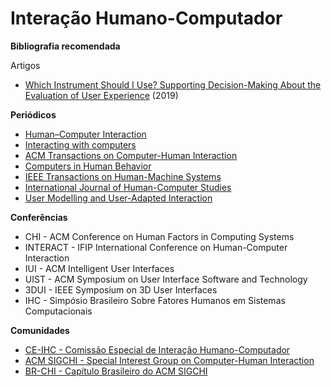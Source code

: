 # Interação Humano-Computador

**Bibliografia recomendada**

Artigos

- [Which Instrument Should I Use? Supporting Decision-Making About the Evaluation of User Experience](https://link.springer.com/chapter/10.1007/978-3-030-23535-2_4) (2019)


**Periódicos**

- [Human–Computer Interaction](https://www.tandfonline.com/toc/hhci20/current)
- [Interacting with computers](https://academic.oup.com/iwc)
- [ACM Transactions on Computer-Human Interaction](https://dl.acm.org/journal/tochi)
- [Computers in Human Behavior](https://www.journals.elsevier.com/computers-in-human-behavior)
- [IEEE Transactions on Human-Machine Systems](https://ieeexplore.ieee.org/xpl/RecentIssue.jsp?punumber=6221037)
- [International Journal of Human-Computer Studies](https://www.journals.elsevier.com/international-journal-of-human-computer-studies)
- [User Modelling and User-Adapted Interaction](http://www.springer.com/computer/hci/journal/11257)


**Conferências**

- CHI - ACM Conference on Human Factors in Computing Systems
- INTERACT - IFIP International Conference on Human-Computer Interaction
- IUI - ACM Intelligent User Interfaces
- UIST - ACM Symposium on User Interface Software and Technology
- 3DUI - IEEE Symposium on 3D User Interfaces
 - IHC - Simpósio Brasileiro Sobre Fatores Humanos em Sistemas Computacionais

**Comunidades**

- [CE-IHC - Comissão Especial de Interação Humano-Computador](http://comissoes.sbc.org.br/ce-ihc/)
- [ACM SIGCHI - Special Interest Group on Computer-Human Interaction](https://sigchi.org/)
- [BR-CHI - Capítulo Brasileiro do ACM SIGCHI](https://sites.google.com/view/br-chi/)
